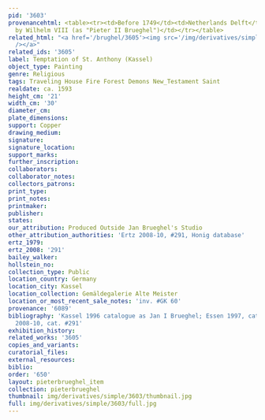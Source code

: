 ```yaml
---
pid: '3603'
provenancehtml: <table><tr><td>Before 1749</td><td>Netherlands Delft</td><td>Acquired
  by Wilhelm VIII (as "Pieter II Brueghel")</td></tr></table>
related_html: "<a href='/brughel/3605'><img src='/img/derivatives/simple/3605/thumbnail.jpg'
  /></a>"
related_ids: '3605'
label: Temptation of St. Anthony (Kassel)
object_type: Painting
genre: Religious
tags: Traveling House Fire Forest Demons New_Testament Saint
realdate: ca. 1593
height_cm: '21'
width_cm: '30'
diameter_cm:
plate_dimensions:
support: Copper
drawing_medium:
signature:
signature_location:
support_marks:
further_inscription:
collaborators:
collaborator_notes:
collectors_patrons:
print_type:
print_notes:
printmaker:
publisher:
states:
our_attribution: Produced Outside Jan Brueghel's Studio
other_attribution_authorities: 'Ertz 2008-10, #291, Honig database'
ertz_1979:
ertz_2008: '291'
bailey_walker:
hollstein_no:
collection_type: Public
location_country: Germany
location_city: Kassel
location_collection: Gemäldegalerie Alte Meister
location_or_most_recent_sale_notes: 'inv. #GK 60'
provenance: '6089'
bibliography: 'Kassel 1996 catalogue as Jan I Brueghel; Essen 1997, cat. #39; Ertz
  2008-10, cat. #291'
exhibition_history:
related_works: '3605'
copies_and_variants:
curatorial_files:
external_resources:
biblio:
order: '650'
layout: pieterbrueghel_item
collection: pieterbrueghel
thumbnail: img/derivatives/simple/3603/thumbnail.jpg
full: img/derivatives/simple/3603/full.jpg
---
```

